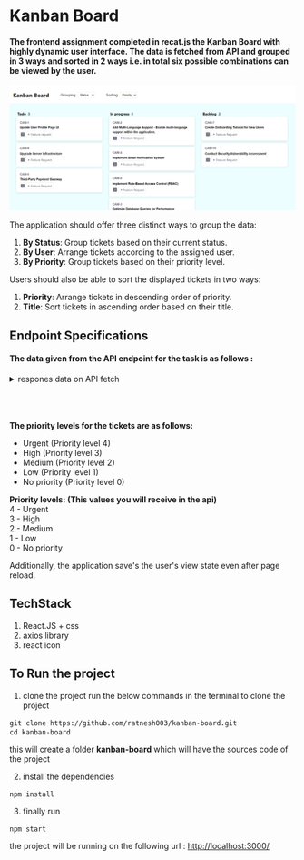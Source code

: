 # Kanban Board

#### The frontend assignment completed in recat.js the Kanban Board with highly dynamic user interface. The data is fetched from API and grouped in 3 ways and sorted in 2 ways i.e. in total six possible combinations can be viewed by the user. 

![thumbnail](/public/image.png)

The application should offer three distinct ways to group the data:

1. **By Status**: Group tickets based on their current status.
2. **By User**: Arrange tickets according to the assigned user.
3. **By Priority**: Group tickets based on their priority level.

Users should also be able to sort the displayed tickets in two ways:

1. **Priority**: Arrange tickets in descending order of priority.
2. **Title**: Sort tickets in ascending order based on their title.


## Endpoint Specifications
#### The data given from the API endpoint for the task is as follows :
<details>
  <summary>
    respones data on API fetch
  </summary>

```yaml
{
  tickets: [
    {
      id: "CAM-1",
      title: "Update User Profile Page UI",
      tag: [
        "Feature request"
      ],
      userId: "usr-1",
      status: "Todo",
      priority: 4
    },
    {
      id: "CAM-2",
      title: "Add Multi-Language Support - Enable multi-language support within the application.",
      tag: [
        "Feature Request"
      ],
      userId: "usr-2",
      status: "In progress",
      priority: 3
    },
    {
      id: "CAM-3",
      title: "Optimize Database Queries for Performance",
      tag: [
        "Feature Request"
      ],
      userId: "usr-2",
      status: "In progress",
      priority: 1
    },
    {
      id: "CAM-4",
      title: "Implement Email Notification System",
      tag: [
        "Feature Request"
      ],
      userId: "usr-1",
      status: "In progress",
      priority: 3
    },
    {
      id: "CAM-5",
      title: "Enhance Search Functionality",
      tag: [
        "Feature Request"
      ],
      userId: "usr-5",
      status: "In progress",
      priority: 0
    },
    {
      id: "CAM-6",
      title: "Third-Party Payment Gateway",
      tag: [
        "Feature Request"
      ],
      userId: "usr-2",
      status: "Todo",
      priority: 1
    },
    {
      id: "CAM-7",
      title: "Create Onboarding Tutorial for New Users",
      tag: [
        "Feature Request"
      ],
      userId: "usr-1",
      status: "Backlog",
      priority: 2
    },
    {
      id: "CAM-8",
      title: "Implement Role-Based Access Control (RBAC)",
      tag: [
        "Feature Request"
      ],
      userId: "usr-3",
      status: "In progress",
      priority: 3
    },
    {
      id: "CAM-9",
      title: "Upgrade Server Infrastructure",
      tag: [
        "Feature Request"
      ],
      userId: "usr-5",
      status: "Todo",
      priority: 2
    },
    {
      id: "CAM-10",
      title: "Conduct Security Vulnerability Assessment",
      tag: [
        "Feature Request"
      ],
      userId: "usr-4",
      status: "Backlog",
      priority: 1
    }
  ],
  users: [
    {
      id: "usr-1",
      name: "Anoop sharma",
      available: false
    },
    {
      id: "usr-2",
      name: "Yogesh",
      available: true
    },
    {
      id: "usr-3",
      name: "Shankar Kumar",
      available: true
    },
    {
      id: "usr-4",
      name: "Ramesh",
      available: true
    },
    {
      id: "usr-5",
      name: "Suresh",
      available: true
    }
  ]
}
```
</details> 
  <br/>
  <br/>
  <br/>
  
**The priority levels for the tickets are as follows:**
- Urgent (Priority level 4)
- High (Priority level 3)
- Medium (Priority level 2)
- Low (Priority level 1)
- No priority (Priority level 0)

**Priority levels: (This values you will receive in the api)** <br/>
4 - Urgent <br/>
3 - High <br/>
2 - Medium <br/>
1 - Low <br/>
0 - No priority <br/>
 
Additionally, the application save's the user's view state even after page reload.


## TechStack
1. React.JS + css
2. axios library
3. react icon


## To Run the project

1. clone the project
run the below commands in the terminal to clone the project
```
git clone https://github.com/ratnesh003/kanban-board.git
cd kanban-board
```
this will create a folder **kanban-board** which will have the sources code of the project

2. install the dependencies
```
npm install
```

3. finally run
```
npm start
```
the project will be running on the following url : 
[http://localhost:3000/](http://localhost:3000/)
